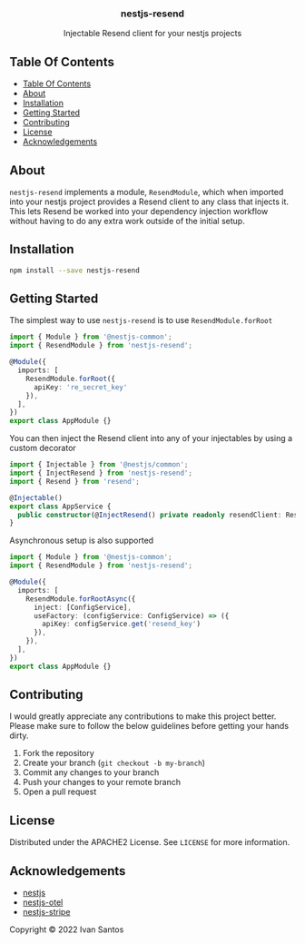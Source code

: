 <p align="center">
  <h3 align="center">
    nestjs-resend
  </h3>

  <p align="center">
    Injectable Resend client for your nestjs projects
  </p>
</p>

## Table Of Contents

- [Table Of Contents](#table-of-contents)
- [About](#about)
- [Installation](#installation)
- [Getting Started](#getting-started)
- [Contributing](#contributing)
- [License](#license)
- [Acknowledgements](#acknowledgements)

## About

`nestjs-resend` implements a module, `ResendModule`, which when imported into
your nestjs project provides a Resend client to any class that injects it. This
lets Resend be worked into your dependency injection workflow without having to
do any extra work outside of the initial setup.

## Installation

```bash
npm install --save nestjs-resend
```

## Getting Started

The simplest way to use `nestjs-resend` is to use `ResendModule.forRoot`

```typescript
import { Module } from '@nestjs-common';
import { ResendModule } from 'nestjs-resend';

@Module({
  imports: [
    ResendModule.forRoot({
      apiKey: 're_secret_key'
    }),
  ],
})
export class AppModule {}
```

You can then inject the Resend client into any of your injectables by using a
custom decorator

```typescript
import { Injectable } from '@nestjs/common';
import { InjectResend } from 'nestjs-resend';
import { Resend } from 'resend';

@Injectable()
export class AppService {
  public constructor(@InjectResend() private readonly resendClient: Resend) {}
}
```

Asynchronous setup is also supported

```typescript
import { Module } from '@nestjs-common';
import { ResendModule } from 'nestjs-resend';

@Module({
  imports: [
    ResendModule.forRootAsync({
      inject: [ConfigService],
      useFactory: (configService: ConfigService) => ({
        apiKey: configService.get('resend_key')
      }),
    }),
  ],
})
export class AppModule {}
```

## Contributing

I would greatly appreciate any contributions to make this project better. Please
make sure to follow the below guidelines before getting your hands dirty.

1. Fork the repository
2. Create your branch (`git checkout -b my-branch`)
3. Commit any changes to your branch
4. Push your changes to your remote branch
5. Open a pull request

## License

Distributed under the APACHE2 License. See `LICENSE` for more information.

## Acknowledgements

- [nestjs](https://nestjs.com)
- [nestjs-otel](https://github.com/pragmaticivan/nestjs-otel)
- [nestjs-stripe](https://github.com/dhaspden/nestjs-stripe)

Copyright &copy; 2022 Ivan Santos
